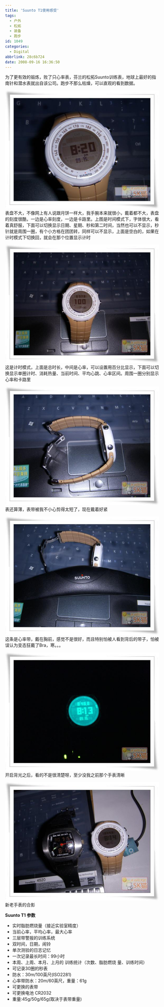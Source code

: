```yaml
---
title: 'Suunto T1使用感受'
tags:
  - 户外
  - 松拓
  - 装备
  - 跑步
id: 1049
categories:
  - Digital
abbrlink: 28c6b724
date: 2008-09-16 16:36:50
---
```


为了更有效的锻炼，败了只心率表，芬兰的松拓Suunto训练表，地球上最好的指南针和潜水表就出自该公司。跑步不那么枯燥，可以直观的看到数据。

![](/images/2008/09/16_200809161725440820_6520.jpg)
表盘不大，不像网上有人说跟月饼一样大，我手腕本来就很小，戴着都不大，表盘的刻度很酷，一边是心率刻度，一边是卡路里。上图是时间模式下，字体很大，看着真舒服，下面可以切换显示日期、星期、秒和第二时间，当然也可以不显示，秒针就是周围一圈，有个小方格在团团转，同样可以不显示，上面是空白的，如果在计时模式下切换回，就会在那个位置显示计时
<!--more-->
![](/images/2008/09/16_200809161740030588_6521.jpg)
这是计时模式，上面是总时长，中间是心率，可以设置用百分比显示，下面可以切换显示单圈计时、消耗热量、当前时间、平均心跳、心率区间。周围一圈分别显示心率和卡路里

![](/images/2008/09/16_200809161744391875_6522.jpg)
表还算薄，表带被我不小心剪得太短了，现在戴着好紧

![](/images/2008/09/16_200809161746254711_6523.jpg)
这条是心率带，戴在胸前，感觉不是很好，而且特别怕被人看到背后的带子，怕被误认为变态狂戴了Bra，寒。。。

![](/images/2008/09/16_200809161751227823_6524.jpg)
开启背光之后，看的不是很清楚呀，至少没我之前那个手表清晰

![](/images/2008/09/16_200809161752492530_6525.jpg)
新老手表的合影



**Suunto T1 参数**

*   实时脂肪燃烧量（接近实验室精度）
*   当前心率，平均心率，最大心率
*   三层带警报的训练系统
*   双时间，日期，闹铃
*   单次测验的日志记忆
*   一次记录最长时间：99小时
*   本周、上周、本月、上月的 训练统计（次数、脂肪燃烧 量、训练时间）
*   可记录30圈的秒表
*   防水：30m/100英尺(ISO2281)
*   心率带防水：20m/60英尺，重量：61g
*   可更换的表带
*   可更换电池 CR2032
*   重量:45g/50g/65g(取决于表带重量)

